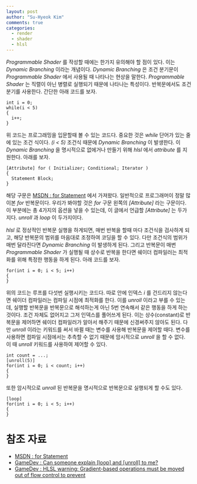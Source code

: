 ```yaml
---
layout: post
author: "Su-Hyeok Kim"
comments: true
categories:
  - render
  - shader
  - hlsl
---
```


_Programmable Shader_ 를 작성할 때에는 한가지 유의해야 할 점이 있다. 이는 _Dynamic Branching_ 이라는 개념이다. _Dynamic Branching_ 은 조건 분기문이 _Programmable Shader_ 에서 사용될 때 나타나는 현상을 말한다. _Programmable Shader_ 는 직렬이 아닌 병렬로 실행되기 때문에 나타나는 특성이다. 반복문에서도 조건 분기를 사용한다. 간단한 아래 코드를 보자.

``` hlsl
int i = 0;
while(i < 5)
{
  i++;
}
```

위 코드는 프로그래밍을 입문할때 볼 수 있는 코드다. 중요한 것은 _while_ 단어가 있는 줄에 있는 조건 식이다. _(i < 5)_ 조건식 때문에 _Dynamic Branching_ 이 발생한다. 이 _Dynamic Branching_ 을 명시적으로 없에거나 만들기 위해 _hlsl_ 에서 _attribute_ 를 지원한다. 아래를 보자.

``` hlsl
[Attribute] for ( Initializer; Conditional; Iterator )
{
  Statement Block;
}
```

해당 구문은 [MSDN : for Statement](https://msdn.microsoft.com/ko-kr/library/windows/desktop/bb509602.aspx) 에서 가져왔다. 일반적으로 프로그래머이 정말 많이본 _for_ 반복문이다. 우리가 봐야할 것은 _for_ 구문 왼쪽의 _\[Attribute\]_ 라는 구문이다. 이 부분에는 총 4가지의 옵션을 넣을 수 있는데, 이 글에서 언급할 _\[Attribute\]_ 는 두가지다. _unroll_ 과 _loop_ 이 두가지이다.

_hlsl_ 로 정상적인 반복문 실행을 하게되면, 매번 반복을 할때 마다 조건식을 검사하게 되고, 해당 반복문의 범위를 마음대로 조정하여 코딩을 할 수 있다. 다만 조건식의 범위가 매번 달라진다면 _Dynamic Branching_ 이 발생하게 된다. 그리고 반복문이 매번 _Programmable Shader_ 가 실행될 때 상수로 반복을 한다면 쉐이더 컴파일러는 최적화를 위해 특정한 행동을 하게 된다. 아래 코드를 보자.

``` hlsl
for(int i = 0; i < 5; i++)
{
}
```

위의 코드는 루프를 다섯번 실행시키는 코드다. 따로 안에 인덱스 _i_ 를 건드리지 않는다면 쉐이더 컴파일러는 컴파일 시점에 최적화를 한다. 이를 _unroll_ 이라고 부를 수 있는데, 실행할 반복문을 반복문으로 해석하는게 아닌 5번 연속해서 같은 행동을 하게 하는 것이다. 조건 자체도 없어지고 그저 인덱스를 풀어쓰게 된다. 이는 상수(constant)로 반복문을 제어하면 쉐이더 컴파일러가 알아서 해주기 때문에 신경써주지 않아도 된다. 다만 _unroll_ 이라는 키워드를 써서 바뀔 때는 변수를 사용해 반복문을 제어할 때다. 변수를 사용하면 컴파일 시점에서는 추측할 수 없기 때문에 암시적으로 _unroll_ 을 할 수 없다. 이 때 _unroll_ 키워드를 사용하여 제어할 수 있다.

``` hlsl
int count = ...;
[unroll(5)]
for(int i = 0; i < count; i++)
{
}
```

또한 암시적으로 _unroll_ 된 반복문을 명시적으로 반복문으로 실행되게 할 수도 있다.

``` hlsl
[loop]
for(int i = 0; i < 5; i++)
{
}
```

# 참조 자료

 - [MSDN : for Statement](https://msdn.microsoft.com/ko-kr/library/windows/desktop/bb509602.aspx)
 - [GameDev : Can someone explain \[loop\] and \[unroll\] to me?](https://www.gamedev.net/forums/topic/649408-can-someone-explain-loop-and-unroll-to-me/)
 - [GameDev : HLSL warning: Gradient-based operations must be moved out of flow control to prevent
 ](https://www.gamedev.net/forums/topic/543541-hlsl-warning-gradient-based-operations-must-be-moved-out-of-flow-control-to-prevent/)
